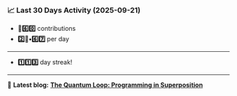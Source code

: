 <!--START_STATS-->
### 📈 Last 30 Days Activity (2025-09-21)  
- **🎱6️⃣0️⃣** contributions  
- **2️⃣🎱•6️⃣7️⃣** per day
---
- **1️⃣1️⃣3️⃣** day streak!
---
📝 **Latest blog:** [**The Quantum Loop: Programming in Superposition**](https://andriak.com/blog/quantum-loop)
<!--END_STATS-->
